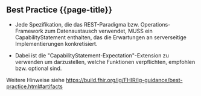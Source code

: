 ## Best Practice {{page-title}}

* Jede Spezifikation, die das REST-Paradigma bzw. Operations-Framework zum Datenaustausch verwendet, MUSS ein CapabilityStatement enthalten, das die Erwartungen an serverseitige Implementierungen konkretisiert. 

* Dabei ist die "CapabilityStatement-Expectation"-Extension zu verwenden um darzustellen, welche Funktionen verpflichten, empfohlen bzw. optional sind. 

Weitere Hinweise siehe https://build.fhir.org/ig/FHIR/ig-guidance/best-practice.html#artifacts 
